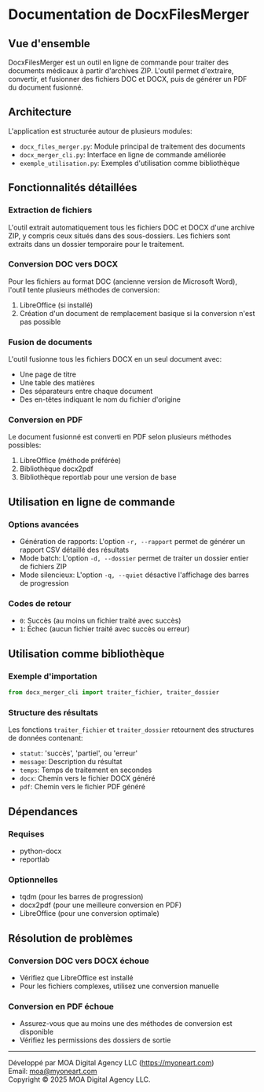 # Documentation de DocxFilesMerger

## Vue d'ensemble

DocxFilesMerger est un outil en ligne de commande pour traiter des documents médicaux à partir d'archives ZIP. L'outil permet d'extraire, convertir, et fusionner des fichiers DOC et DOCX, puis de générer un PDF du document fusionné.

## Architecture

L'application est structurée autour de plusieurs modules:

- `docx_files_merger.py`: Module principal de traitement des documents
- `docx_merger_cli.py`: Interface en ligne de commande améliorée
- `exemple_utilisation.py`: Exemples d'utilisation comme bibliothèque

## Fonctionnalités détaillées

### Extraction de fichiers

L'outil extrait automatiquement tous les fichiers DOC et DOCX d'une archive ZIP, y compris ceux situés dans des sous-dossiers. Les fichiers sont extraits dans un dossier temporaire pour le traitement.

### Conversion DOC vers DOCX

Pour les fichiers au format DOC (ancienne version de Microsoft Word), l'outil tente plusieurs méthodes de conversion:

1. LibreOffice (si installé)
2. Création d'un document de remplacement basique si la conversion n'est pas possible

### Fusion de documents

L'outil fusionne tous les fichiers DOCX en un seul document avec:

- Une page de titre
- Une table des matières
- Des séparateurs entre chaque document
- Des en-têtes indiquant le nom du fichier d'origine

### Conversion en PDF

Le document fusionné est converti en PDF selon plusieurs méthodes possibles:

1. LibreOffice (méthode préférée)
2. Bibliothèque docx2pdf
3. Bibliothèque reportlab pour une version de base

## Utilisation en ligne de commande

### Options avancées

- Génération de rapports: L'option `-r, --rapport` permet de générer un rapport CSV détaillé des résultats
- Mode batch: L'option `-d, --dossier` permet de traiter un dossier entier de fichiers ZIP
- Mode silencieux: L'option `-q, --quiet` désactive l'affichage des barres de progression

### Codes de retour

- `0`: Succès (au moins un fichier traité avec succès)
- `1`: Échec (aucun fichier traité avec succès ou erreur)

## Utilisation comme bibliothèque

### Exemple d'importation

```python
from docx_merger_cli import traiter_fichier, traiter_dossier
```

### Structure des résultats

Les fonctions `traiter_fichier` et `traiter_dossier` retournent des structures de données contenant:

- `statut`: 'succès', 'partiel', ou 'erreur'
- `message`: Description du résultat
- `temps`: Temps de traitement en secondes
- `docx`: Chemin vers le fichier DOCX généré
- `pdf`: Chemin vers le fichier PDF généré

## Dépendances

### Requises
- python-docx
- reportlab

### Optionnelles
- tqdm (pour les barres de progression)
- docx2pdf (pour une meilleure conversion en PDF)
- LibreOffice (pour une conversion optimale)

## Résolution de problèmes

### Conversion DOC vers DOCX échoue
- Vérifiez que LibreOffice est installé
- Pour les fichiers complexes, utilisez une conversion manuelle

### Conversion en PDF échoue
- Assurez-vous que au moins une des méthodes de conversion est disponible
- Vérifiez les permissions des dossiers de sortie

---

Développé par MOA Digital Agency LLC (https://myoneart.com)  
Email: moa@myoneart.com  
Copyright © 2025 MOA Digital Agency LLC.
